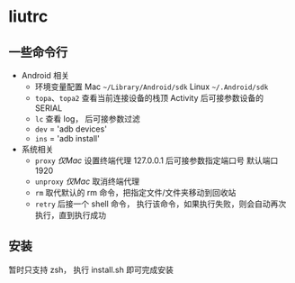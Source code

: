 # liutrc

## 一些命令行

- Android 相关
  - 环境变量配置 Mac `~/Library/Android/sdk` Linux `~/.Android/sdk`
  - `topa`、`topa2` 查看当前连接设备的栈顶 Activity 后可接参数设备的 SERIAL
  - `lc` 查看 log， 后可接参数过滤
  - `dev` = 'adb devices'
  - `ins` = 'adb install'
- 系统相关
  - `proxy` *仅Mac* 设置终端代理 127.0.0.1 后可接参数指定端口号 默认端口 1920
  - `unproxy` *仅Mac* 取消终端代理
  - `rm` 取代默认的 rm 命令，把指定文件/文件夹移动到回收站
  - `retry` 后接一个 shell 命令， 执行该命令，如果执行失败，则会自动再次执行，直到执行成功

## 安装

暂时只支持 zsh， 执行 install.sh 即可完成安装

